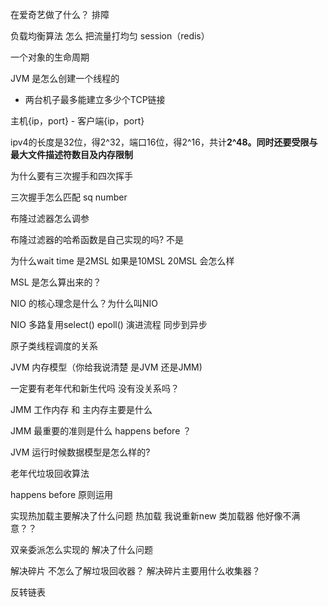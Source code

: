 在爱奇艺做了什么？ 排障

负载均衡算法 怎么 把流量打均匀 session（redis）

一个对象的生命周期

JVM 是怎么创建一个线程的

* 两台机子最多能建立多少个TCP链接

主机{ip，port} -  客户端{ip，port}

ipv4的长度是32位，得2^32，端口16位，得2^16，共计**2^48。同时还要受限与最大文件描述符数目及内存限制**

为什么要有三次握手和四次挥手

三次握手怎么匹配 sq number

布隆过滤器怎么调参

布隆过滤器的哈希函数是自己实现的吗? 不是

为什么wait time 是2MSL 如果是10MSL 20MSL 会怎么样

MSL 是怎么算出来的？

NIO 的核心理念是什么？为什么叫NIO

NIO 多路复用select() epoll() 演进流程 同步到异步

原子类线程调度的关系

JVM 内存模型（你给我说清楚 是JVM 还是JMM)

一定要有老年代和新生代吗 没有没关系吗？

JMM 工作内存 和 主内存主要是什么

JMM 最重要的准则是什么 happens before ？

JVM 运行时候数据模型是怎么样的?

老年代垃圾回收算法

happens before 原则运用

实现热加载主要解决了什么问题 热加载 我说重新new 类加载器 他好像不满意？？

双亲委派怎么实现的 解决了什么问题

解决碎片 不怎么了解垃圾回收器？ 解决碎片主要用什么收集器？

反转链表